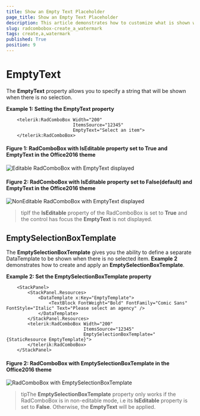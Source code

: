 ```yaml
---
title: Show an Empty Text Placeholder
page_title: Show an Empty Text Placeholder
description: This article demonstrates how to customize what is shown when there is no selection in a RadComboBox.
slug: radcombobox-create_a_watermark
tags: create,a,watermark
published: True
position: 9
---
```


# EmptyText 

The __EmptyText__ property allows you to specify a string that will be shown when there is no selection. 

__Example 1: Setting the EmptyText property__

```XAML
	<telerik:RadComboBox Width="200"
						 ItemsSource="12345"
						 EmptyText="Select an item">
	</telerik:RadComboBox>
```

#### __Figure 1: RadComboBox with IsEditable property set to True and EmptyText in the Office2016 theme__
![Editable RadComboBox with EmptyText displayed](images/ComboBox_EmptyText.png)

#### __Figure 2: RadComboBox with IsEditable property set to False(default) and EmptyText in the Office2016 theme__

![NonEditable RadComboBox with EmptyText displayed](images/ComboBox_EmptyText_2.png)

>tipIf the __IsEditable__ property of the RadComboBox is set to __True__ and the control has focus the __EmptyText__ is not displayed.

## EmptySelectionBoxTemplate

The __EmptySelectionBoxTemplate__ gives you the ability to define a separate DataTemplate to be shown when there is no selected item. __Example 2__ demonstrates how to create and apply an __EmptySelectionBoxTemplate__.

__Example 2: Set the EmptySelectionBoxTemplate property__

```XAML
	<StackPanel>
        <StackPanel.Resources>
            <DataTemplate x:Key="EmptyTemplate">
                <TextBlock FontWeight="Bold" FontFamily="Comic Sans" FontStyle="Italic" Text="Please select an agency" />
            </DataTemplate>
        </StackPanel.Resources>
        <telerik:RadComboBox Width="200"
                             ItemsSource="12345"
                             EmptySelectionBoxTemplate="{StaticResource EmptyTemplate}">
        </telerik:RadComboBox>
    </StackPanel>
```

#### __Figure 2: RadComboBox with EmptySelectionBoxTemplate in the Office2016 theme__
![RadComboBox with EmptySelectionBoxTemplate](images/ComboBox_EmptySelectionBoxTemplate.png)

>tipThe __EmptySelectionBoxTemplate__ property only works if the RadComboBox is in non-editable mode, i.e its __IsEditable__ property is set to __False__. Otherwise, the __EmptyText__ will be applied.
